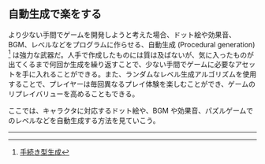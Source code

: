 ## 自動生成で楽をする

より少ない手間でゲームを開発しようと考えた場合、ドット絵や効果音、BGM、レベルなどをプログラムに作らせる、自動生成 (Procedural generation) [^1] は強力な武器だ。人手で作成したものには質は及ばないが、気に入ったものが出てくるまで何回か生成を繰り返すことで、少ない手間でゲームに必要なアセットを手に入れることができる。また、ランダムなレベル生成アルゴリズムを使用することで、プレイヤーは毎回異なるプレイ体験を楽しむことができ、ゲームのリプレイバリューを高めることもできる。

ここでは、キャラクタに対応するドット絵や、BGM や効果音、パズルゲームでのレベルなどを自動生成する方法を見ていこう。

---

[^1]: [手続き型生成](https://ja.wikipedia.org/wiki/%E6%89%8B%E7%B6%9A%E3%81%8D%E5%9E%8B%E7%94%9F%E6%88%90)
